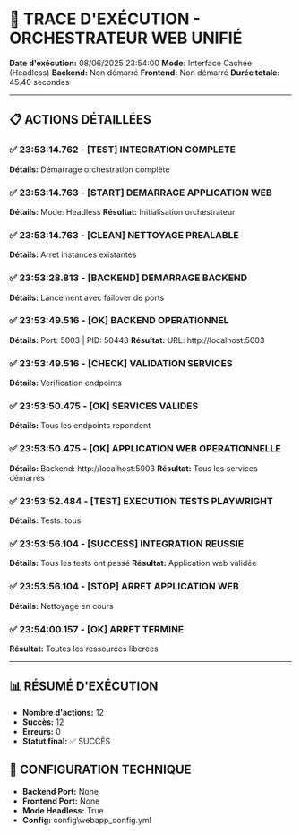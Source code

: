 # 🎯 TRACE D'EXÉCUTION - ORCHESTRATEUR WEB UNIFIÉ

**Date d'exécution:** 08/06/2025 23:54:00
**Mode:** Interface Cachée (Headless)
**Backend:** Non démarré
**Frontend:** Non démarré
**Durée totale:** 45.40 secondes

---

## 📋 ACTIONS DÉTAILLÉES


### ✅ 23:53:14.762 - [TEST] INTEGRATION COMPLETE
**Détails:** Démarrage orchestration complète

### ✅ 23:53:14.763 - [START] DEMARRAGE APPLICATION WEB
**Détails:** Mode: Headless
**Résultat:** Initialisation orchestrateur

### ✅ 23:53:14.763 - [CLEAN] NETTOYAGE PREALABLE
**Détails:** Arret instances existantes

### ✅ 23:53:28.813 - [BACKEND] DEMARRAGE BACKEND
**Détails:** Lancement avec failover de ports

### ✅ 23:53:49.516 - [OK] BACKEND OPERATIONNEL
**Détails:** Port: 5003 | PID: 50448
**Résultat:** URL: http://localhost:5003

### ✅ 23:53:49.516 - [CHECK] VALIDATION SERVICES
**Détails:** Verification endpoints

### ✅ 23:53:50.475 - [OK] SERVICES VALIDES
**Détails:** Tous les endpoints repondent

### ✅ 23:53:50.475 - [OK] APPLICATION WEB OPERATIONNELLE
**Détails:** Backend: http://localhost:5003
**Résultat:** Tous les services démarrés

### ✅ 23:53:52.484 - [TEST] EXECUTION TESTS PLAYWRIGHT
**Détails:** Tests: tous

### ✅ 23:53:56.104 - [SUCCESS] INTEGRATION REUSSIE
**Détails:** Tous les tests ont passé
**Résultat:** Application web validée

### ✅ 23:53:56.104 - [STOP] ARRET APPLICATION WEB
**Détails:** Nettoyage en cours

### ✅ 23:54:00.157 - [OK] ARRET TERMINE
**Résultat:** Toutes les ressources liberees


---

## 📊 RÉSUMÉ D'EXÉCUTION
- **Nombre d'actions:** 12
- **Succès:** 12
- **Erreurs:** 0
- **Statut final:** ✅ SUCCÈS

## 🔧 CONFIGURATION TECHNIQUE
- **Backend Port:** None
- **Frontend Port:** None
- **Mode Headless:** True
- **Config:** config\webapp_config.yml
